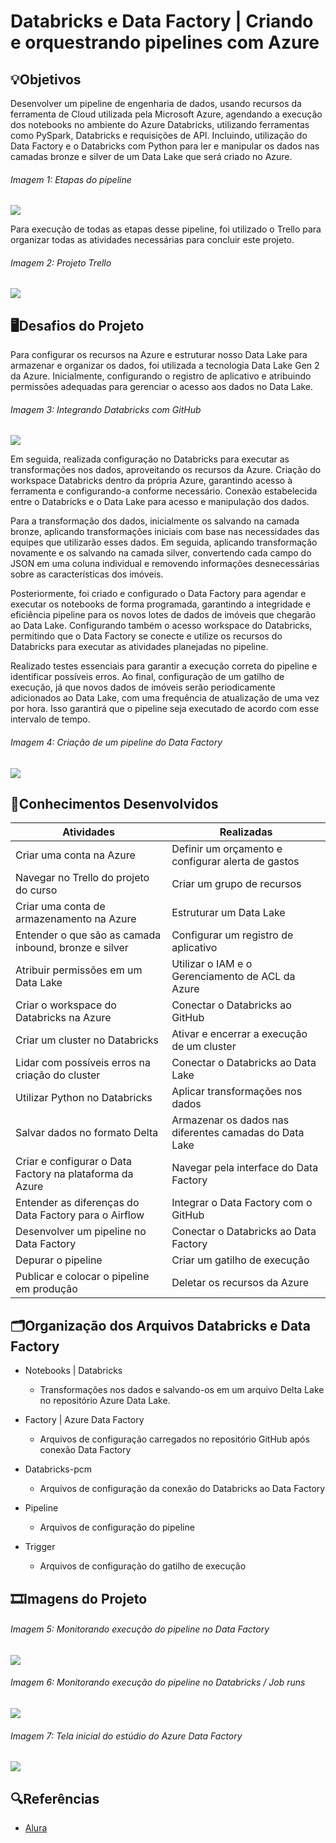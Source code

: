 # Databricks e Data Factory | Criando e orquestrando pipelines com Azure

## 💡Objetivos
Desenvolver um pipeline de engenharia de dados, usando recursos da ferramenta de Cloud utilizada pela Microsoft Azure, agendando a execução dos notebooks no ambiente do Azure Databricks, utilizando ferramentas como PySpark, Databricks e requisições de API. Incluindo, utilização do Data Factory e o Databricks com Python para ler e manipular os dados nas camadas bronze e silver de um Data Lake que será criado no Azure.

###### Imagem 1: Etapas do pipeline
<img src="/img/etapas-pipeline.png">

Para execução de todas as etapas desse pipeline, foi utilizado o Trello para organizar todas as atividades necessárias para concluir este projeto.

###### Imagem 2: Projeto Trello 
<img src="/img/trello-projeto.png">

## 🖥️Desafios do Projeto
Para configurar os recursos na Azure e estruturar nosso Data Lake para armazenar e organizar os dados, foi utilizada a tecnologia Data Lake Gen 2 da Azure. Inicialmente, configurando o registro de aplicativo e atribuindo permissões adequadas para gerenciar o acesso aos dados no Data Lake.

###### Imagem 3: Integrando Databricks com GitHub
<img src="/img/img-databricks-github.png">

Em seguida, realizada configuração no Databricks para executar as transformações nos dados, aproveitando os recursos da Azure. Criação do workspace Databricks dentro da própria Azure, garantindo acesso à ferramenta e configurando-a conforme necessário. Conexão estabelecida entre o Databricks e o Data Lake para acesso e manipulação dos dados.

Para a transformação dos dados, inicialmente os salvando na camada bronze, aplicando transformações iniciais com base nas necessidades das equipes que utilizarão esses dados. Em seguida, aplicando transformação novamente e os salvando na camada silver, convertendo cada campo do JSON em uma coluna individual e removendo informações desnecessárias sobre as características dos imóveis.

Posteriormente, foi criado e configurado o Data Factory para agendar e executar os notebooks de forma programada, garantindo a integridade e eficiência pipeline para os novos lotes de dados de imóveis que chegarão ao Data Lake. Configurando também o acesso workspace do Databricks, permitindo que o Data Factory se conecte e utilize os recursos do Databricks para executar as atividades planejadas no pipeline.

Realizado testes essenciais para garantir a execução correta do pipeline e identificar possíveis erros. Ao final, configuração de um gatilho de execução, já que novos dados de imóveis serão periodicamente adicionados ao Data Lake, com uma frequência de atualização de uma vez por hora. Isso garantirá que o pipeline seja executado de acordo com esse intervalo de tempo.

###### Imagem 4: Criação de um pipeline do Data Factory
<img src="/img/pipeline-datafactory.png">

## 📄Conhecimentos Desenvolvidos
|Atividades|Realizadas |
|----------|-----------|
| Criar uma conta na Azure | Definir um orçamento e configurar alerta de gastos |
| Navegar no Trello do projeto do curso | Criar um grupo de recursos |
| Criar uma conta de armazenamento na Azure | Estruturar um Data Lake |
| Entender o que são as camada inbound, bronze e silver | Configurar um registro de aplicativo |
| Atribuir permissões em um Data Lake | Utilizar o IAM e o Gerenciamento de ACL da Azure |
| Criar o workspace do Databricks na Azure | Conectar o Databricks ao GitHub |
| Criar um cluster no Databricks | Ativar e encerrar a execução de um cluster |
| Lidar com possíveis erros na criação do cluster | Conectar o Databricks ao Data Lake |
| Utilizar Python no Databricks | Aplicar transformações nos dados |
| Salvar dados no formato Delta | Armazenar os dados nas diferentes camadas do Data Lake |
| Criar e configurar o Data Factory na plataforma da Azure | Navegar pela interface do Data Factory |
| Entender as diferenças do Data Factory para o Airflow | Integrar o Data Factory com o GitHub |
| Desenvolver um pipeline no Data Factory | Conectar o Databricks ao Data Factory |
| Depurar o pipeline | Criar um gatilho de execução |
| Publicar e colocar o pipeline em produção | Deletar os recursos da Azure |

##  🗂️Organização dos Arquivos Databricks e Data Factory
* Notebooks | Databricks
    - Transformações nos dados e salvando-os em um arquivo Delta Lake no repositório Azure Data Lake.

* Factory | Azure Data Factory
    - Arquivos de configuração carregados no repositório GitHub após conexão Data Factory

* Databricks-pcm
    - Arquivos de configuração da conexão do Databricks ao Data Factory

* Pipeline
    - Arquivos de configuração do pipeline

* Trigger
    - Arquivos de configuração do gatilho de execução

## 🎞️Imagens do Projeto

###### Imagem 5: Monitorando execução do pipeline no Data Factory
<img src="/img/monitorando-execucao-pipeline.png">

###### Imagem 6: Monitorando execução do pipeline no Databricks / Job runs
<img src="/img/monitorando-execucao-pipeline-databricks.png">

###### Imagem 7: Tela inicial do estúdio do Azure Data Factory
<img src="/img/estudio-azure-data-factory.png">

## 🔍Referências
- [Alura](https://www.alura.com.br/)